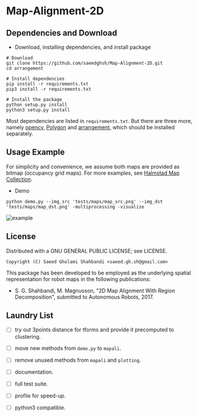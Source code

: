 Map-Alignment-2D
================


Dependencies and Download
-------------------------

- Download, installing dependencies, and install package

```shell
# Download
git clone https://github.com/saeedghsh/Map-Alignment-2D.git
cd arrangement

# Install dependencies
pip install -r requirements.txt
pip3 install -r requirements.txt

# Install the package
python setup.py install
python3 setup.py install
```

Most dependencies are listed in ```requirements.txt```.
But there are three more, namely [opencv](http://docs.opencv.org/trunk/d7/d9f/tutorial_linux_install.html), [Polygon](https://www.j-raedler.de/projects/polygon/) and [arrangement](https://github.com/saeedghsh/arrangement/), which should be installed separately.



Usage Example
-------------

For simplicity and convenience, we assume both maps are provided as bitmap (occupancy grid maps).
For more examples, see [Halmstad Map Collection](https://github.com/saeedghsh/xxx/).
- Demo
```shell
python demo.py --img_src 'tests/maps/map_src.png' --img_dst 'tests/maps/map_dst.png' -multiprocessing -visualize
```
![example](https://github.com/saeedghsh/Map-Alignment-2D/blob/master/docs/maps_map_src__maps_map_dst.png)


<!-- Parameters Setting -->
<!-- ------------------ -->
<!-- - lnl_config -->
<!-- {'binary_threshold_1': 200, # with numpy - for SKIZ and distance -->
<!-- 'binary_threshold_2': [100, 255], # with cv2 - for trait detection -->
<!-- 'traits_from_file': False, # else provide yaml file name -->
<!-- 'trait_detection_source': 'binary_inverted', -->
<!-- 'edge_detection_config': [50, 150, 3], # thr1, thr2, apt_size -->
<!-- 'peak_detect_sinogram_config': [15, 15, 0.15], # [refWin, minDist, minVal] -->
<!-- 'orthogonal_orientations': True} # for dominant orientation detection -->

<!-- - arr_config -->
<!-- {'multi_processing':4, 'end_point':False, 'timing':False, -->
<!-- 'prune_dis_neighborhood': 2, -->
<!-- 'prune_dis_threshold': .075, # home:0.15 - office:0.075 -->
<!-- 'occupancy_threshold': 200} # cell below this is considered occupied -->

<!-- - hyp_config -->
<!-- {'scale_mismatch_ratio_threshold': .3, # .5, -->
<!-- 'scale_bounds': [.5, 2], #[.1, 10] -->
<!-- 'face_occupancy_threshold': .5} -->
    
<!-- - sel_config -->
<!-- {'multiprocessing': multiprocessing, -->
<!-- 'too_many_tforms': 3000, -->
<!-- 'dbscan_eps': 0.051, -->
<!-- 'dbscan_min_samples': 2} -->


License
-------
Distributed with a GNU GENERAL PUBLIC LICENSE; see LICENSE.
```
Copyright (C) Saeed Gholami Shahbandi <saeed.gh.sh@gmail.com>
```
This package has been developed to be employed as the underlying spatial representation for robot maps in the following publications:
- S. G. Shahbandi, M. Magnusson, "2D Map Alignment With Region Decomposition", submitted to Autonomous Robots, 2017.


Laundry List
------------
- [ ] try out 3points distance for tforms and provide it precomputed to clustering.
- [ ] move new methods from ```demo.py``` to ```mapali```.
- [ ] remove unused methods from ```mapali``` and ```plotting```.
- [ ] documentation.
- [ ] full test suite.
- [ ] profile for speed-up.
- [ ] python3 compatible.



